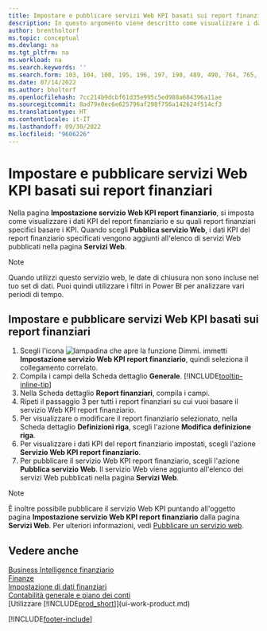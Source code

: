 ```yaml
---
title: Impostare e pubblicare servizi Web KPI basati sui report finanziari
description: In questo argomento viene descritto come visualizzare i dati KPI del report finanziario in base a report finanziari specifici.
author: brentholtorf
ms.topic: conceptual
ms.devlang: na
ms.tgt_pltfrm: na
ms.workload: na
ms.search.keywords: ''
ms.search.form: 103, 104, 108, 195, 196, 197, 198, 489, 490, 764, 765, 766
ms.date: 07/14/2022
ms.author: bholtorf
ms.openlocfilehash: 7cc214b9dcbf61d35e995c5ed988a684396a11ae
ms.sourcegitcommit: 8ad79e0ec6e625796af298f756a142624f514cf3
ms.translationtype: HT
ms.contentlocale: it-IT
ms.lasthandoff: 09/30/2022
ms.locfileid: "9606226"
---
```

# <a name="set-up-and-publish-kpi-web-services-based-on-financial-reports"></a>Impostare e pubblicare servizi Web KPI basati sui report finanziari

Nella pagina **Impostazione servizio Web KPI report finanziario**, si imposta come visualizzare i dati KPI del report finanziario e su quali report finanziari specifici basare i KPI. Quando scegli **Pubblica servizio Web**, i dati KPI del report finanziario specificati vengono aggiunti all'elenco di servizi Web pubblicati nella pagina **Servizi Web**.

> [!NOTE]
> Quando utilizzi questo servizio web, le date di chiusura non sono incluse nel tuo set di dati. Puoi quindi utilizzare i filtri in Power BI per analizzare vari periodi di tempo.

## <a name="set-up-and-publish-a-kpi-web-service-based-on-financial-reports"></a>Impostare e pubblicare servizi Web KPI basati sui report finanziari
  
1. Scegli l'icona ![lampadina che apre la funzione Dimmi.](media/ui-search/search_small.png "Dimmi cosa vuoi fare") immetti **Impostazione servizio Web KPI report finanziario**, quindi seleziona il collegamento correlato.
2. Compila i campi della Scheda dettaglio **Generale**. [!INCLUDE[tooltip-inline-tip](includes/tooltip-inline-tip_md.md)]
3. Nella Scheda dettaglio **Report finanziari**, compila i campi.
4. Ripeti il passaggio 3 per tutti i report finanziari su cui vuoi basare il servizio Web KPI report finanziario.  
5. Per visualizzare o modificare il report finanziario selezionato, nella Scheda dettaglio **Definizioni riga**, scegli l'azione **Modifica definizione riga**.
6. Per visualizzare i dati KPI del report finanziario impostati, scegli l'azione **Servizio Web KPI report finanziario**.
7. Per pubblicare il servizio Web KPI report finanziario, scegli l'azione **Pubblica servizio Web**. Il servizio Web viene aggiunto all'elenco dei servizi Web pubblicati nella pagina **Servizi Web**.

> [!NOTE]  
> È inoltre possibile pubblicare il servizio Web KPI puntando all'oggetto pagina **Impostazione servizio Web KPI report finanziario** dalla pagina **Servizi Web**. Per ulteriori informazioni, vedi [Pubblicare un servizio web](across-how-publish-web-service.md).

## <a name="see-also"></a>Vedere anche

[Business Intelligence finanziario](bi.md)  
[Finanze](finance.md)  
[Impostazione di dati finanziari](finance-setup-finance.md)  
[Contabilità generale e piano dei conti](finance-general-ledger.md)  
[Utilizzare [!INCLUDE[prod_short](includes/prod_short.md)]](ui-work-product.md)

[!INCLUDE[footer-include](includes/footer-banner.md)]
